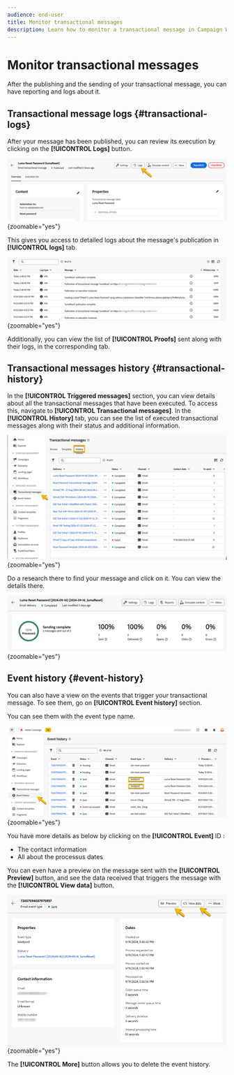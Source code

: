```yaml
---
audience: end-user
title: Monitor transactional messages
description: Learn how to monitor a transactional message in Campaign Web User Interface
---
```

# Monitor transactional messages

After the publishing and the sending of your transactional message, you can have reporting and logs about it.

## Transactional message logs {#transactional-logs}

After your message has been published, you can review its execution by clicking on the **[!UICONTROL Logs]** button.

![](assets/transactional-logs.png){zoomable="yes"}

This gives you access to detailed logs about the message's publication in **[!UICONTROL logs]** tab. 

![](assets/transactional-logslist.png){zoomable="yes"}

Additionally, you can view the list of **[!UICONTROL Proofs]** sent along with their logs, in the corresponding tab.

## Transactional messages history {#transactional-history}

In the **[!UICONTROL Triggered messages]** section, you can view details about all the transactional messages that have been executed. To access this, navigate to **[!UICONTROL Transactional messages]**. In the **[!UICONTROL History]** tab, you can see the list of executed transactional messages along with their status and additional information.

![](assets/transactional-history.png){zoomable="yes"}

Do a research there to find your message and click on it.
You can view the details there.

![](assets/transactional-reporting.png){zoomable="yes"}

## Event history {#event-history}

You can also have a view on the events that trigger your transactional message.
To see them, go on **[!UICONTROL Event history]** section.

You can see them with the event type name.

![](assets/event-history.png){zoomable="yes"}

You have more details as below by clicking on the **[!UICONTROL Event]** ID :

* The contact information
* All about the processus dates

You can even have a preview on the message sent with the **[!UICONTROL Preview]** button, and see the data received that triggers the message with the **[!UICONTROL View data]** button.

![](assets/event-details.png){zoomable="yes"}

The **[!UICONTROL More]** button allows you to delete the event history.
